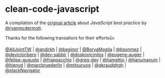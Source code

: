 # clean-code-javascript
A compilation of the [original article](https://github.com/ryanmcdermott/clean-code-javascript) about _JavaScript best practice_ by [@ryanmcdermott](https://github.com/ryanmcdermott). 

Thanks for the following transaltors for their efforts👍:

[@AllJointTW](https://github.com/AllJointTW/clean-code-javascript)  \| [@andirkh](https://github.com/andirkh/clean-code-javascript/)  \| [@beginor](https://github.com/beginor/clean-code-javascript)  \| [@BoryaMogila](https://github.com/BoryaMogila/clean-code-javascript-ru/)  \| [@bsonmez](https://github.com/bsonmez/clean-code-javascript)  \| [@devictoribero](https://github.com/devictoribero/clean-code-javascript)  \| [@dev-sabbir](https://github.com/dev-sabbir/clean-code-javascript/)  \| [@doskovicmilos](https://github.com/doskovicmilos/clean-code-javascript/)  \| [@eugene-augier](https://github.com/eugene-augier/clean-code-javascript-fr)  \| [@felipe-augusto](https://github.com/felipe-augusto/clean-code-javascript)  \| [@frappacchio](https://github.com/frappacchio/clean-code-javascript/)  \| [@greg-dev](https://github.com/greg-dev/clean-code-javascript-pl)  \| [@hamettio](https://github.com/hamettio/clean-code-javascript)  \| [@hanumanum](https://github.com/hanumanum/clean-code-javascript/)  \| [@hienvd](https://github.com/hienvd/clean-code-javascript/)  \| [@marcbruederlin](https://github.com/marcbruederlin/clean-code-javascript)  \| [@mitsuruog](https://github.com/mitsuruog/clean-code-javascript/)  \| [@qkraudghgh](https://github.com/qkraudghgh/clean-code-javascript-ko)  \| [@stackNavigator](https://github.com/stackNavigator/clean-code-javascript-ua)
